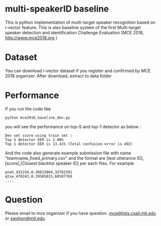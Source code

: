 # multi-speakerID baseline
This is python implementation of multi-target speaker recognition based on i-vector feature. This is also baseline system of the first Multi-target speaker detection and identification Challenge Evaluation (MCE 2018, http://www.mce2018.org )


# Dataset
You can download i-vector dataset if you register and confirmed by MCE 2018 organizer. After download, extract to data folder

# Performance
If you run the code like

    python mce2018_baseline_dev.py
    
you will see the performance on top-S and top-1 detector as below :

    Dev set score using train set :
    Top S detector EER is 2.00%
    Top 1 detector EER is 13.41% (Total confusion error is 492)

And the code also generate example submission file with name "teamname_fixed_primary.csv" and the format are [test utterance ID],[score],[Closest blacklist speaker ID] per each files. For example

    pnah_431154,0.36613864,33762391
    qtxw_470243,0.39585015,60587769
    ....

# Question
Please email to mce organizer if you have question.
mce@lists.csail.mit.edu or swshon@mit.edu

